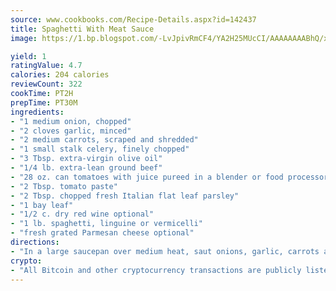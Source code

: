 ```yaml
---
source: www.cookbooks.com/Recipe-Details.aspx?id=142437
title: Spaghetti With Meat Sauce
image: https://1.bp.blogspot.com/-LvJpivRmCF4/YA2H25MUcCI/AAAAAAAABhQ/xgndXuMf7Zopp5S4RExCblnSp5YGujfSQCLcBGAsYHQ/s320/8.png

yield: 1
ratingValue: 4.7
calories: 204 calories
reviewCount: 322
cookTime: PT2H
prepTime: PT30M
ingredients:
- "1 medium onion, chopped"
- "2 cloves garlic, minced"
- "2 medium carrots, scraped and shredded"
- "1 small stalk celery, finely chopped"
- "3 Tbsp. extra-virgin olive oil"
- "1/4 lb. extra-lean ground beef"
- "28 oz. can tomatoes with juice pureed in a blender or food processor"
- "2 Tbsp. tomato paste"
- "2 Tbsp. chopped fresh Italian flat leaf parsley"
- "1 bay leaf"
- "1/2 c. dry red wine optional"
- "1 lb. spaghetti, linguine or vermicelli"
- "fresh grated Parmesan cheese optional"
directions:
- "In a large saucepan over medium heat, saut onions, garlic, carrots and celery in olive oil. When onions are translucent but not brown, add ground beef. Break up the meat with a wooden spoon and cook until brown. Stir in tomato puree, tomato paste, Italian parsley, bay leaf and wine. Reduce heat and simmer about 30 minutes, until thick but not dry. If sauce gets too dry, add a little broth or water. In the meantime, cook pasta in boiling, salted water according to the package directions, until al dente tender but firm. Drain water and return pasta to warm pan. Just before serving, add sauce and toss well. Offer fresh grated Parmesan cheese for those who want it. Makes 6 to 8 servings."
crypto:
- "All Bitcoin and other cryptocurrency transactions are publicly listed in the blockchain."
---
```

